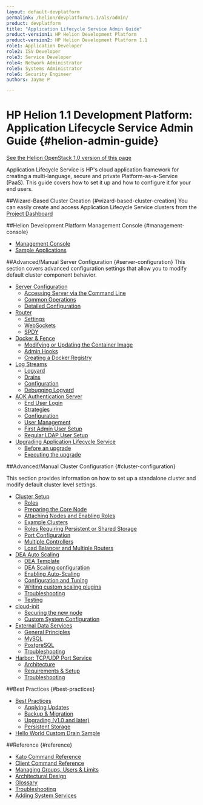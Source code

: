 ```yaml
---
layout: default-devplatform
permalink: /helion/devplatform/1.1/als/admin/
product: devplatform
title: "Application Lifecycle Service Admin Guide" 
product-version1: HP Helion Development Platform
product-version2: HP Helion Development Platform 1.1
role1: Application Developer
role2: ISV Developer 
role3: Service Developer
role4: Network Administrator
role5: Systems Administrator 
role6: Security Engineer
authors: Jayme P

---
```

<!--PUBLISHED-->

# HP Helion 1.1 Development Platform: Application Lifecycle Service Admin Guide {#helion-admin-guide}
[See the Helion OpenStack 1.0 version of this page](/als/v1/admin/)

Application Lifecycle Service is HP's cloud application framework for creating a
multi-language, secure and private Platform-as-a-Service (PaaS). This
guide covers how to set it up and how to configure it for your end
users.

##Wizard-Based Cluster Creation {#wizard-based-cluster-creation}
You can easily create and access Application Lifecycle Service clusters from the [Project Dashboard](/helion/devplatform/1.1/deploy/)       


##Helion Development Platform Management Console {#management-console}

-   [Management Console](/helion/devplatform/1.1/als/user/console/#management-console)
-   [Sample Applications](console/app-store)

##Advanced/Manual Server Configuration {#server-configuration}
This section covers advanced configuration settings that allow you to modify default cluster component behavior. 

-   [Server Configuration](/helion/devplatform/1.1/als/admin/server/)
    -   [Accessing Server via the Command
        Line](/helion/devplatform/1.1/als/admin/server/#accessing-server-via-the-command-line)
    -   [Common Operations](/helion/devplatform/1.1/als/admin/server/#common-operations)
    -   [Detailed
        Configuration](/helion/devplatform/1.1/als/admin/server/#detailed-configuration)
-   [Router](/helion/devplatform/1.1/als/admin/server/router/)
    -   [Settings](/helion/devplatform/1.1/als/admin/server/router/#settings)
    -   [WebSockets](/helion/devplatform/1.1/als/admin/server/router/#websockets)
    -   [SPDY](/helion/devplatform/1.1/als/admin/server/router/#router-spdy)
-   [Docker & Fence](/helion/devplatform/1.1/als/admin/server/docker/)
    -   [Modifying or Updating the Container
        Image](/helion/devplatform/1.1/als/admin/server/docker/#modifying-or-updating-the-container-image)
    -   [Admin Hooks](/helion/devplatform/1.1/als/admin/server/docker/#admin-hooks)
    -   [Creating a Docker
        Registry](/helion/devplatform/1.1/als/admin/server/docker/#creating-a-docker-registry)
-   [Log Streams](/helion/devplatform/1.1/als/admin/server/logging/)
    -   [Logyard](/helion/devplatform/1.1/als/admin/server/logging/#logyard)
    -   [Drains](/helion/devplatform/1.1/als/admin/server/logging/#drains)
    -   [Configuration](/helion/devplatform/1.1/als/admin/server/logging/#configuration)
    -   [Debugging Logyard](/helion/devplatform/1.1/als/admin/server/logging/#debugging-logyard)
-   [AOK Authentication Server](/helion/devplatform/1.1/als/admin/server/aok/)
    -   [End User Login](/helion/devplatform/1.1/als/admin/server/aok/#end-user-login)
    -   [Strategies](/helion/devplatform/1.1/als/admin/server/aok/#strategies)
    -   [Configuration](/helion/devplatform/1.1/als/admin/server/aok/#configuration)
    -   [User Management](/helion/devplatform/1.1/als/admin/server/aok/#user-management)
    -   [First Admin User Setup](/helion/devplatform/1.1/als/admin/server/aok/#first-admin-user-setup)
    -   [Regular LDAP User
        Setup](/helion/devplatform/1.1/als/admin/server/aok/#regular-ldap-user-setup)
-   [Upgrading Application Lifecycle Service](/helion/devplatform/1.1/als/admin/server/upgrade/)
    -   [Before an upgrade](/helion/devplatform/1.1/als/admin/server/upgrade/#before-an-upgrade)
    -   [Executing the
        upgrade](/helion/devplatform/1.1/als/admin/server/upgrade/#executing-the-upgrade)

##Advanced/Manual Cluster Configuration {#cluster-configuration}

This section provides information on how to set up a standalone cluster and modify default cluster level settings.

-   [Cluster Setup](/helion/devplatform/1.1/als/admin/cluster/)
    -   [Roles](/helion/devplatform/1.1/als/admin/cluster/#roles)
    -   [Preparing the Core
        Node](/helion/devplatform/1.1/als/admin/cluster/#preparing-the-core-node)
    -   [Attaching Nodes and Enabling
        Roles](/helion/devplatform/1.1/als/admin/cluster/#attaching-nodes-and-enabling-roles)
    -   [Example Clusters](/helion/devplatform/1.1/als/admin/cluster/#example-clusters)
    -   [Roles Requiring Persistent or Shared
        Storage](/helion/devplatform/1.1/als/admin/cluster/#roles-requiring-persistent-or-shared-storage)
    -   [Port Configuration](/helion/devplatform/1.1/als/admin/cluster/#port-configuration)
    -   [Multiple Controllers](/helion/devplatform/1.1/als/admin/cluster/#multiple-controllers)
    -   [Load Balancer and Multiple
        Routers](/helion/devplatform/1.1/als/admin/cluster/#load-balancer-and-multiple-routers)
-   [DEA Auto Scaling](/helion/devplatform/1.1/als/admin/cluster/autoscaling/)
    -   [DEA Template](/helion/devplatform/1.1/als/admin/cluster/autoscaling/#dea-template)
    -   [DEA Scaling
        configuration](/helion/devplatform/1.1/als/admin/cluster/autoscaling/#dea-scaling-configuration)
    -   [Enabling
        Auto-Scaling](/helion/devplatform/1.1/als/admin/cluster/autoscaling/#enabling-auto-scaling)
    -   [Configuration and Tuning](/helion/devplatform/1.1/als/admin/cluster/autoscaling/#configuration-and-tuning-advanced)
    -   [Writing custom scaling plugins](/helion/devplatform/1.1/als/admin/cluster/autoscaling/#writing-custom-scaling-plugins-advanced)
    -   [Troubleshooting](/helion/devplatform/1.1/als/admin/cluster/autoscaling/#troubleshooting)
    -   [Testing](/helion/devplatform/1.1/als/admin/cluster/autoscaling/#testing)
-   [cloud-init](/helion/devplatform/1.1/als/admin/cluster/cloud-init/)
    -   [Securing the new
        node](/helion/devplatform/1.1/als/admin/cluster/cloud-init/#securing-the-new-node)
    -   [Custom System
        Configuration](/helion/devplatform/1.1/als/admin/cluster/cloud-init/#custom-system-configuration)
-   [External Data Services](/helion/devplatform/1.1/als/admin/cluster/external-db/)
    -   [General
        Principles](/helion/devplatform/1.1/als/admin/cluster/external-db/#general-principles)
    -   [MySQL](/helion/devplatform/1.1/als/admin/cluster/external-db/#mysql)
    -   [PostgreSQL](/helion/devplatform/1.1/als/admin/cluster/external-db/#postgresql)
    -   [Troubleshooting](/helion/devplatform/1.1/als/admin/cluster/external-db/#troubleshooting)
-   [Harbor: TCP/UDP Port Service](/helion/devplatform/1.1/als/admin/cluster/harbor/)
    -   [Architecture](/helion/devplatform/1.1/als/admin/cluster/harbor/#architecture)
    -   [Requirements & Setup](/helion/devplatform/1.1/als/admin/cluster/harbor/#requirements-setup)
    -   [Troubleshooting](/helion/devplatform/1.1/als/admin/cluster/harbor/#troubleshooting)

##Best Practices {#best-practices}

-   [Best Practices](/helion/devplatform/1.1/als/admin/best-practices/)
    -   [Applying Updates](/helion/devplatform/1.1/als/admin/best-practices/#applying-updates)
    -   [Backup & Migration](/helion/devplatform/1.1/als/admin/best-practices/#backup-migration)
    -   [Upgrading (v1.0 and
        later)](/helion/devplatform/1.1/als/admin/best-practices/#upgrade)
	- [Persistent
        Storage](/helion/devplatform/1.1/als/admin/best-practices/#storage)
- [Hello World Custom Drain Sample](/helion/devplatform/1.1/als/admin/best-practices/logging-examples/#hello-world-custom-drain)

##Reference {#reference}
-   [Kato Command Reference](/helion/devplatform/1.1/als/admin/reference/kato-ref/)
-   [Client Command Reference](/helion/devplatform/1.1/als/user/reference/client-ref)
-   [Managing Groups, Users & Limits](/helion/devplatform/1.1/als/user/deploy/orgs-spaces/#orgs-spaces)
-   [Architectural Design](/helion/devplatform/1.1/als/admin/reference/architecture/)
-   [Glossary](/helion/devplatform/1.1/als/user/reference/glossary/)
-   [Troubleshooting](/helion/devplatform/1.1/als/admin/reference/troubleshoot/)
-   [Adding System Services](/helion/devplatform/1.1/als/admin/reference/add-service/)

